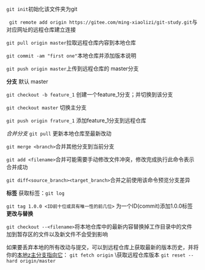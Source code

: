`git init`初始化该文件夹为git

` git remote add origin https://gitee.com/ming-xiaolizi/git-study.git`与对应网址的远程仓库建立连接

`git pull origin master`拉取远程仓库内容到本地仓库

`git commit -am "first one"`本地仓库并添加版本说明

`git push origin master`上传到远程仓库的 master分支

**分支**
默认 master

`git checkout -b feature_1` 创建一个feature_1分支；并切换到该分支

`git checkout master` 切换主分支

`git push origin frature_1` 添加feature_1分支到远程仓库

_合并分支_
`git pull` 更新本地仓库至最新改动

`git merge <branch>`合并其他分支到当前分支

`git add <filename>`合并可能需要手动修改文件冲突，修改完成执行此命令表示合并成功

`git diff<source_branch><target_branch>`合并之前使用该命令预览分支差异

**标签**
获取标签：`git log`

`git tag 1.0.0 <ID前十位或具有唯一性的前几位>` 为一个ID(commit)添加1.0.0标签
**更改与替换**

`git checkout --<filename>`将本地仓库中的最新内容替换掉工作目录中的文件 加到暂存区的文件以及新文件不会受到影响

如果要丢弃本地的所有改动与提交，可以到远程仓库上获取最新的版本历史，并将你的<u>本地z主分支指向它</u>：
`git fetch origin` \\获取远程仓库版本
`git reset --hard origin/master`
